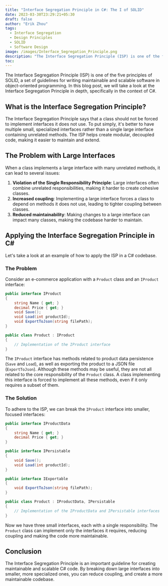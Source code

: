 ```yaml
---
title: "Interface Segregation Principle in C#: The I of SOLID"
date: 2023-03-30T23:29:21+05:30
draft: false
author: "Erik Zhou"
tags:
  - Interface Segregation
  - Design Principles
  - SOLID
  - Software Design
image: /images/Interface_Segregation_Principle.png
description: "The Interface Segregation Principle (ISP) is one of the five principles of SOLID, a set of guidelines for writing maintainable and scalable software in object-oriented programming. In this blog post, we will take a look at the Interface Segregation Principle in depth, specifically in the context of C#."
toc:
---
```


The Interface Segregation Principle (ISP) is one of the five principles of SOLID, a set of guidelines for writing maintainable and scalable software in object-oriented programming. In this blog post, we will take a look at the Interface Segregation Principle in depth, specifically in the context of C#.

## What is the Interface Segregation Principle?

The Interface Segregation Principle says that a class should not be forced to implement interfaces it does not use. To put simply, it's better to have multiple small, specialized interfaces rather than a single large interface containing unrelated methods. The ISP helps create modular, decoupled code, making it easier to maintain and extend.

## The Problem with Large Interfaces

When a class implements a large interface with many unrelated methods, it can lead to several issues:

1. **Violation of the Single Responsibility Principle**: Large interfaces often combine unrelated responsibilities, making it harder to create cohesive classes.
2. **Increased coupling**: Implementing a large interface forces a class to depend on methods it does not use, leading to tighter coupling between classes.
3. **Reduced maintainability**: Making changes to a large interface can impact many classes, making the codebase harder to maintain.

## Applying the Interface Segregation Principle in C#

Let's take a look at an example of how to apply the ISP in a C# codebase.

### The Problem

Consider an e-commerce application with a `Product` class and an `IProduct` interface:

```csharp
public interface IProduct
{
    string Name { get; }
    decimal Price { get; }
    void Save();
    void Load(int productId);
    void ExportToJson(string filePath);
}

public class Product : IProduct
{
    // Implementation of the IProduct interface
}
```

The `IProduct` interface has methods related to product data persistence (`Save` and `Load`), as well as exporting the product to a JSON file (`ExportToJson`). Although these methods may be useful, they are not all related to the core responsibility of the `Product` class. A class implementing this interface is forced to implement all these methods, even if it only requires a subset of them.

### The Solution

To adhere to the ISP, we can break the `IProduct` interface into smaller, focused interfaces:

```csharp
public interface IProductData
{
    string Name { get; }
    decimal Price { get; }
}

public interface IPersistable
{
    void Save();
    void Load(int productId);
}

public interface IExportable
{
    void ExportToJson(string filePath);
}

public class Product : IProductData, IPersistable
{
    // Implementation of the IProductData and IPersistable interfaces
}
```

Now we have three small interfaces, each with a single responsibility. The `Product` class can implement only the interfaces it requires, reducing coupling and making the code more maintainable.

## Conclusion

The Interface Segregation Principle is an important guideline for creating maintainable and scalable C# code. By breaking down large interfaces into smaller, more specialized ones, you can reduce coupling, and create a more maintainable codebase.